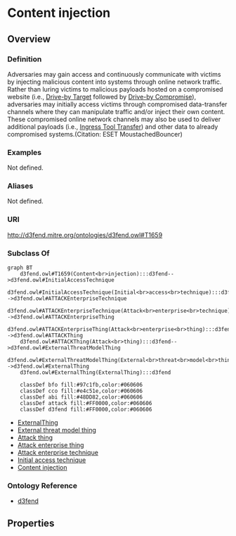 # Content injection

## Overview

### Definition
Adversaries may gain access and continuously communicate with victims by injecting malicious content into systems through online network traffic. Rather than luring victims to malicious payloads hosted on a compromised website (i.e., [Drive-by Target](https://attack.mitre.org/techniques/T1608/004) followed by [Drive-by Compromise](https://attack.mitre.org/techniques/T1189)), adversaries may initially access victims through compromised data-transfer channels where they can manipulate traffic and/or inject their own content. These compromised online network channels may also be used to deliver additional payloads (i.e., [Ingress Tool Transfer](https://attack.mitre.org/techniques/T1105)) and other data to already compromised systems.(Citation: ESET MoustachedBouncer)

### Examples
Not defined.

### Aliases
Not defined.

### URI
http://d3fend.mitre.org/ontologies/d3fend.owl#T1659

### Subclass Of
```mermaid
graph BT
    d3fend.owl#T1659(Content<br>injection):::d3fend-->d3fend.owl#InitialAccessTechnique
    d3fend.owl#InitialAccessTechnique(Initial<br>access<br>technique):::d3fend-->d3fend.owl#ATTACKEnterpriseTechnique
    d3fend.owl#ATTACKEnterpriseTechnique(Attack<br>enterprise<br>technique):::d3fend-->d3fend.owl#ATTACKEnterpriseThing
    d3fend.owl#ATTACKEnterpriseThing(Attack<br>enterprise<br>thing):::d3fend-->d3fend.owl#ATTACKThing
    d3fend.owl#ATTACKThing(Attack<br>thing):::d3fend-->d3fend.owl#ExternalThreatModelThing
    d3fend.owl#ExternalThreatModelThing(External<br>threat<br>model<br>thing):::d3fend-->d3fend.owl#ExternalThing
    d3fend.owl#ExternalThing(ExternalThing):::d3fend
    
    classDef bfo fill:#97c1fb,color:#060606
    classDef cco fill:#e4c51e,color:#060606
    classDef abi fill:#48DD82,color:#060606
    classDef attack fill:#FF0000,color:#060606
    classDef d3fend fill:#FF0000,color:#060606
```

- [ExternalThing](/docs/ontology/reference/model/ExternalThing/ExternalThing.md)
- [External threat model thing](/docs/ontology/reference/model/ExternalThing/External%20threat%20model%20thing/External%20threat%20model%20thing.md)
- [Attack thing](/docs/ontology/reference/model/ExternalThing/External%20threat%20model%20thing/Attack%20thing/Attack%20thing.md)
- [Attack enterprise thing](/docs/ontology/reference/model/ExternalThing/External%20threat%20model%20thing/Attack%20thing/Attack%20enterprise%20thing/Attack%20enterprise%20thing.md)
- [Attack enterprise technique](/docs/ontology/reference/model/ExternalThing/External%20threat%20model%20thing/Attack%20thing/Attack%20enterprise%20thing/Attack%20enterprise%20technique/Attack%20enterprise%20technique.md)
- [Initial access technique](/docs/ontology/reference/model/ExternalThing/External%20threat%20model%20thing/Attack%20thing/Attack%20enterprise%20thing/Attack%20enterprise%20technique/Initial%20access%20technique/Initial%20access%20technique.md)
- [Content injection](/docs/ontology/reference/model/ExternalThing/External%20threat%20model%20thing/Attack%20thing/Attack%20enterprise%20thing/Attack%20enterprise%20technique/Initial%20access%20technique/Content%20injection/Content%20injection.md)


### Ontology Reference
- [d3fend](http://d3fend.mitre.org/ontologies/d3fend.owl#)

## Properties

